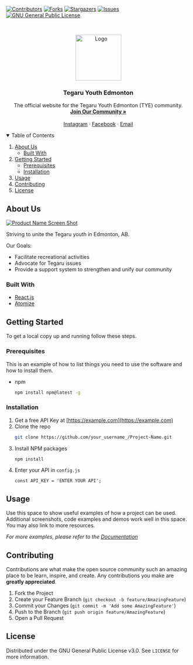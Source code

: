 <!--
*** Thanks for checking out the Best-README-Template. If you have a suggestion
*** that would make this better, please fork the repo and create a pull request
*** or simply open an issue with the tag "enhancement".
*** Thanks again! Now go create something AMAZING! :D
-->



<!-- PROJECT SHIELDS -->
<!--
*** I'm using markdown "reference style" links for readability.
*** Reference links are enclosed in brackets [ ] instead of parentheses ( ).
*** See the bottom of this document for the declaration of the reference variables
*** for contributors-url, forks-url, etc. This is an optional, concise syntax you may use.
*** https://www.markdownguide.org/basic-syntax/#reference-style-links
-->

[![Contributors][contributors-shield]][contributors-url]
[![Forks][forks-shield]][forks-url]
[![Stargazers][stars-shield]][stars-url]
[![Issues][issues-shield]][issues-url]
[![GNU General Public License][license-shield]][license-url]
<!-- [![LinkedIn][linkedin-shield]][linkedin-url] -->


<!-- PROJECT LOGO -->
<br />
<p align="center">
  <a href="https://instagram.com/tegaruyouthyeg">
    <img src="https://i.ibb.co/zmv8vw0/circle-cropped.png" alt="Logo" width="125" height="125">
  </a>

  <h3 align="center">Tegaru Youth Edmonton</h3>

  <p align="center">
    The official website for the Tegaru Youth Edmonton (TYE) community.
    <br />
    <a href="https:/bit.ly/tye-join"><strong>Join Our Community »</strong></a>
    <br />
    <br />
    <a href="https://instagram.com/tegaruyouthyeg">Instagram</a>
    ·
    <a href="https://facebook.com/tegaruyouthyeg">Facebook</a>
    ·
    <a href="mailto:tegaruyouthedmonton@gmail.com">Email</a>
  </p>
</p>



<!-- TABLE OF CONTENTS -->
<details open="open">
  <summary>Table of Contents</summary>
  <ol>
    <li>
      <a href="#about-us">About Us</a>
      <ul>
        <li><a href="#built-with">Built With</a></li>
      </ul>
    </li>
    <li>
      <a href="#getting-started">Getting Started</a>
      <ul>
        <li><a href="#prerequisites">Prerequisites</a></li>
        <li><a href="#installation">Installation</a></li>
      </ul>
    </li>
    <li><a href="#usage">Usage</a></li>
    <li><a href="#contributing">Contributing</a></li>
    <li><a href="#license">License</a></li>
  </ol>
</details>



<!-- ABOUT THE PROJECT -->
## About Us

[![Product Name Screen Shot][product-screenshot]](https://example.com)

Striving to unite the Tegaru youth in Edmonton, AB.

Our Goals:
* Facilitate recreational activities
* Advocate for Tegaru issues
* Provide a support system to strengthen and unify our community


### Built With

* [React.js](https://reactjs.org/)
* [Atomize](https://atomizecode.com/)



<!-- GETTING STARTED -->
## Getting Started

To get a local copy up and running follow these steps.

### Prerequisites

This is an example of how to list things you need to use the software and how to install them.
* npm
  ```sh
  npm install npm@latest -g
  ```

### Installation

1. Get a free API Key at [https://example.com](https://example.com)
2. Clone the repo
   ```sh
   git clone https://github.com/your_username_/Project-Name.git
   ```
3. Install NPM packages
   ```sh
   npm install
   ```
4. Enter your API in `config.js`
   ```JS
   const API_KEY = 'ENTER YOUR API';
   ```



<!-- USAGE EXAMPLES -->
## Usage

Use this space to show useful examples of how a project can be used. Additional screenshots, code examples and demos work well in this space. You may also link to more resources.

_For more examples, please refer to the [Documentation](https://example.com)_




<!-- CONTRIBUTING -->
## Contributing

Contributions are what make the open source community such an amazing place to be learn, inspire, and create. Any contributions you make are **greatly appreciated**.

1. Fork the Project
2. Create your Feature Branch (`git checkout -b feature/AmazingFeature`)
3. Commit your Changes (`git commit -m 'Add some AmazingFeature'`)
4. Push to the Branch (`git push origin feature/AmazingFeature`)
5. Open a Pull Request



<!-- LICENSE -->
## License

Distributed under the GNU General Public License v3.0. See `LICENSE` for more information.


<!-- MARKDOWN LINKS & IMAGES -->
<!-- https://www.markdownguide.org/basic-syntax/#reference-style-links -->
[contributors-shield]: https://img.shields.io/github/contributors/Tegaru-Youth-Edmonton/website.svg?style=for-the-badge
[contributors-url]: https://github.com/Tegaru-Youth-Edmonton/website/graphs/contributors
[forks-shield]: https://img.shields.io/github/forks/Tegaru-Youth-Edmonton/website.svg?style=for-the-badge
[forks-url]: https://github.com/Tegaru-Youth-Edmonton/website/network/members
[stars-shield]: https://img.shields.io/github/stars/Tegaru-Youth-Edmonton/website.svg?style=for-the-badge
[stars-url]: https://github.com/Tegaru-Youth-Edmonton/website/stargazers
[issues-shield]: https://img.shields.io/github/issues/Tegaru-Youth-Edmonton/website.svg?style=for-the-badge
[issues-url]: https://github.com/Tegaru-Youth-Edmonton/website/issues
[license-shield]: https://img.shields.io/github/license/Tegaru-Youth-Edmonton/website.svg?style=for-the-badge
[license-url]: https://github.com/Tegaru-Youth-Edmonton/website/blob/master/LICENSE.txt
<!--[linkedin-shield]: https://img.shields.io/badge/-LinkedIn-black.svg?style=for-the-badge&logo=linkedin&colorB=555
[linkedin-url]: https://linkedin.com/in/othneildrew -->
[product-screenshot]: https://camo.githubusercontent.com/e6c71e0712c443b4da779254b226ae0fd4bb4114b7fd0c267b6fe3411af53c13/68747470733a2f2f692e6962622e636f2f396256743943352f556e7469746c65642d64657369676e2e706e67
